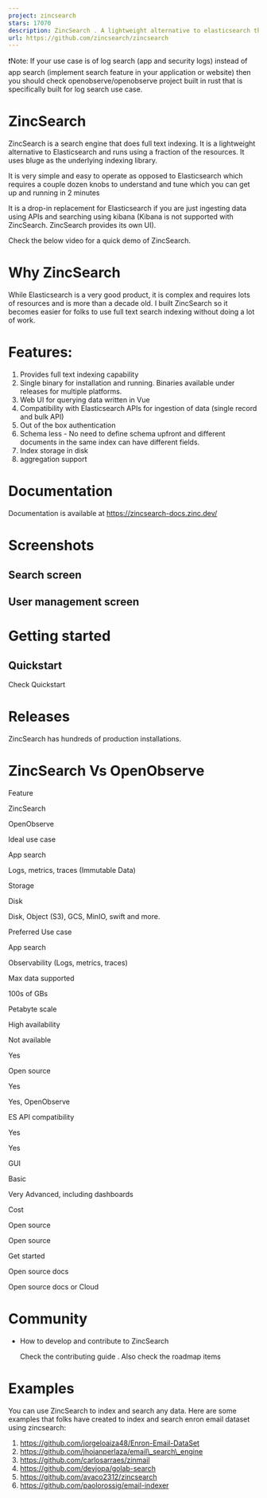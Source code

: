 ```yaml
---
project: zincsearch
stars: 17070
description: ZincSearch . A lightweight alternative to elasticsearch that requires minimal resources, written in Go.
url: https://github.com/zincsearch/zincsearch
---
```


❗Note: If your use case is of log search (app and security logs) instead of app search (implement search feature in your application or website) then you should check openobserve/openobserve project built in rust that is specifically built for log search use case.

ZincSearch
==========

ZincSearch is a search engine that does full text indexing. It is a lightweight alternative to Elasticsearch and runs using a fraction of the resources. It uses bluge as the underlying indexing library.

It is very simple and easy to operate as opposed to Elasticsearch which requires a couple dozen knobs to understand and tune which you can get up and running in 2 minutes

It is a drop-in replacement for Elasticsearch if you are just ingesting data using APIs and searching using kibana (Kibana is not supported with ZincSearch. ZincSearch provides its own UI).

Check the below video for a quick demo of ZincSearch.

Why ZincSearch
==============

While Elasticsearch is a very good product, it is complex and requires lots of resources and is more than a decade old. I built ZincSearch so it becomes easier for folks to use full text search indexing without doing a lot of work.

Features:
=========

1.  Provides full text indexing capability
2.  Single binary for installation and running. Binaries available under releases for multiple platforms.
3.  Web UI for querying data written in Vue
4.  Compatibility with Elasticsearch APIs for ingestion of data (single record and bulk API)
5.  Out of the box authentication
6.  Schema less - No need to define schema upfront and different documents in the same index can have different fields.
7.  Index storage in disk
8.  aggregation support

Documentation
=============

Documentation is available at https://zincsearch-docs.zinc.dev/

Screenshots
===========

Search screen
-------------

User management screen
----------------------

Getting started
===============

Quickstart
----------

Check Quickstart

Releases
========

ZincSearch has hundreds of production installations.

ZincSearch Vs OpenObserve
=========================

Feature

ZincSearch

OpenObserve

Ideal use case

App search

Logs, metrics, traces (Immutable Data)

Storage

Disk

Disk, Object (S3), GCS, MinIO, swift and more.

Preferred Use case

App search

Observability (Logs, metrics, traces)

Max data supported

100s of GBs

Petabyte scale

High availability

Not available

Yes

Open source

Yes

Yes, OpenObserve

ES API compatibility

Yes

Yes

GUI

Basic

Very Advanced, including dashboards

Cost

Open source

Open source

Get started

Open source docs

Open source docs or Cloud

Community
=========

-   How to develop and contribute to ZincSearch
    
    Check the contributing guide . Also check the roadmap items
    

Examples
========

You can use ZincSearch to index and search any data. Here are some examples that folks have created to index and search enron email dataset using zincsearch:

1.  https://github.com/jorgeloaiza48/Enron-Email-DataSet
2.  https://github.com/jhojanperlaza/email\_search\_engine
3.  https://github.com/carlosarraes/zinmail
4.  https://github.com/devjopa/golab-search
5.  https://github.com/avaco2312/zincsearch
6.  https://github.com/paolorossig/email-indexer
